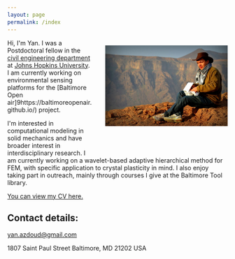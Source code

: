 ```yaml
---
layout: page
permalink: /index
---
```


<img src="desert.jpg" width="280" style="float:right; margin: 1em 0 4em 2em;"
title="Me the morning after a night in the Saudi desert, near Wahba crater"/>

Hi, I'm Yan. I was a Postdoctoral fellow in the [civil engineering department](https://engineering.jhu.edu/civil/) at [Johns Hopkins
University](http://jhu.edu/). I am currently working on environmental sensing platforms for the [Baltimore Open air]9https://baltimoreopenair.github.io/) project.

I'm interested in computational modeling in solid mechanics and have broader interest in interdisciplinary research. I am currently working on a wavelet-based adaptive hierarchical method for FEM, with specific application to crystal plasticity in mind. I also enjoy taking part in outreach, mainly through courses I give at the Baltimore Tool library.


[You can view my CV here.](pdf/resume_yan.pdf)

## Contact details:

<yan.azdoud@gmail.com>

1807 Saint Paul Street
Baltimore, MD
21202 
USA
